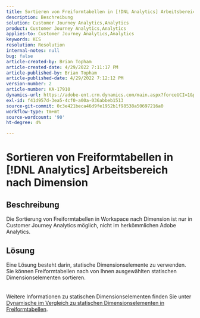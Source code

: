 ```yaml
---
title: Sortieren von Freiformtabellen in [!DNL Analytics] Arbeitsbereich nach Dimension
description: Beschreibung
solution: Customer Journey Analytics,Analytics
product: Customer Journey Analytics,Analytics
applies-to: Customer Journey Analytics,Analytics
keywords: KCS
resolution: Resolution
internal-notes: null
bug: false
article-created-by: Brian Topham
article-created-date: 4/29/2022 7:11:17 PM
article-published-by: Brian Topham
article-published-date: 4/29/2022 7:12:12 PM
version-number: 2
article-number: KA-17910
dynamics-url: https://adobe-ent.crm.dynamics.com/main.aspx?forceUCI=1&pagetype=entityrecord&etn=knowledgearticle&id=3f8c041f-f0c7-ec11-a7b6-0022480a10ee
exl-id: f41d957d-3ea5-4cf0-a00a-036abbeb1513
source-git-commit: 0c3e421beca46d9fe1952b1f98538a50697216a0
workflow-type: tm+mt
source-wordcount: '90'
ht-degree: 4%

---
```


# Sortieren von Freiformtabellen in [!DNL Analytics] Arbeitsbereich nach Dimension

## Beschreibung

Die Sortierung von Freiformtabellen in Workspace nach Dimension ist nur in Customer Journey Analytics möglich, nicht im herkömmlichen Adobe Analytics.

## Lösung

Eine Lösung besteht darin, statische Dimensionselemente zu verwenden.  Sie können Freiformtabellen nach von Ihnen ausgewählten statischen Dimensionselementen sortieren.
<br> <br><br>Weitere Informationen zu statischen Dimensionselementen finden Sie unter [Dynamische im Vergleich zu statischen Dimensionselementen in Freiformtabellen](https://experienceleague.adobe.com/docs/analytics/analyze/analysis-workspace/visualizations/freeform-table/column-row-settings/manual-vs-dynamic-rows.html?lang=en).
